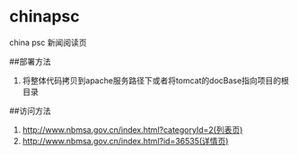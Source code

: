 chinapsc
========

china psc 新闻阅读页


##部署方法
1. 将整体代码拷贝到apache服务路径下或者将tomcat的docBase指向项目的根目录

##访问方法
1. http://www.nbmsa.gov.cn/index.html?categoryId=2(列表页)
1. http://www.nbmsa.gov.cn/index.html?id=36535(详情页)
